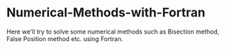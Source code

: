 # Numerical-Methods-with-Fortran
Here we'll try to solve some numerical methods such as Bisection method, False Position method etc. using Fortran.

